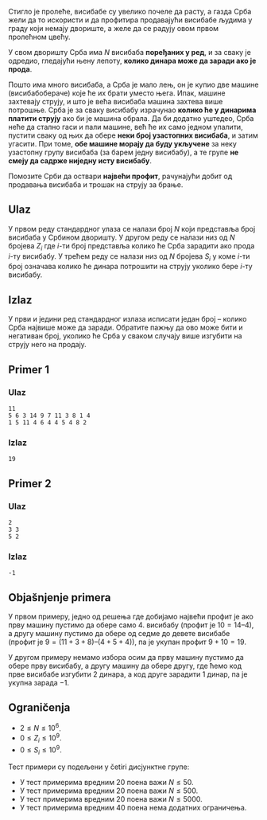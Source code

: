 Стигло је пролеће, висибабе су увелико почеле да расту, а газда Срба жели да то искористи и да профитира продавајући висибабе људима у граду који немају двориште, а желе да се радују овом првом пролећном цвећу. 

У свом дворишту Срба има $N$ висибаба **поређаних у ред**, и за сваку је одредио, гледајући њену лепоту, **колико динара може да заради ако је прода**.

Пошто има много висибаба, а Срба је мало лењ, он је купио две машине (висибабобераче) које ће их брати уместо њега. Ипак, машине захтевају струју, и што је већа висибаба машина захтева више потрошње. Срба је за сваку висибабу израчунао **колико ће у динарима платити струју** ако би је машина обрала. Да би додатно уштедео, Срба неће да стално гаси и пали машине, већ ће их само једном упалити, пустити сваку од њих да обере **неки број узастопних висибаба**, и затим угасити. При томе, **обе машине морају да буду укључене** за неку узастопну групу висибаба (за барем једну висибабу), а те групе **не смеју да садрже ниједну исту висибабу**.

Помозите Срби да оствари **највећи профит**, рачунајући добит од продавања висибаба и трошак на струју за брање.

## Ulaz
У првом реду стандардног улаза се налази број $N$ који представља број висибаба у Србином дворишту. У другом реду се налази низ од $N$ бројева $Z_i$ где $i$-ти број представља колико ће Срба зарадити ако прода $i$-ту висибабу. У трећем реду се налази низ од $N$ бројева $S_i$  у коме $i$-ти број означава колико ће динара потрошити на струју уколико бере $i$-ту висибабу.

## Izlaz
У први и једини ред стандардног излаза исписати један број – колико Срба највише може да заради. Обратите пажњу да ово може бити и негативан број, уколико ће Срба у сваком случају више изгубити на струју него на продају.

## Primer 1
### Ulaz
```
11
5 6 3 14 9 7 11 3 8 1 4
1 5 11 4 6 4 4 5 4 8 2
```

### Izlaz
```
19
```

## Primer 2
### Ulaz
```
2
3 3
5 2
```

### Izlaz
```
-1
```

## Objašnjenje primera
У првом примеру, једно од решења где добијамо највећи профит је ако прву машину пустимо да обере само $4$. висибабу (профит је $10 = 14 – 4$), а другу машину пустимо да обере од седме до девете висибабе (профит је $9 = (11 + 3 + 8) – (4 + 5 + 4))$, па је укупан профит $9 + 10 = 19$.

У другом примеру немамо избора осим да прву машину пустимо да обере прву висибабу, а другу машину да обере другу, где ћемо код прве висибабе изгубити $2$ динара, а код друге зарадити $1$ динар, па је укупна зарада $-1$.

## Ograničenja

* $2\leq N\leq 10^6$.
* $0\leq Z_i\leq 10^9$.
* $0\leq S_i\leq 10^9$.

Тест примери су подељени у četiri дисјунктне групе: 

* У тест примерима вредним $20$ поена важи $N\leq 50$.
* У тест примерима вредним $20$ поена важи $N\leq 500$.
* У тест примерима вредним $20$ поена важи $N\leq 5000$.
* У тест примерима вредним $40$ поена нема додатних ограничења.
